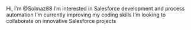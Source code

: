 Hi, I’m @Solmaz88
I’m interested in Salesforce development and process automation
I’m currently improving my coding skills
I’m looking to collaborate on innovative Salesforce projects
